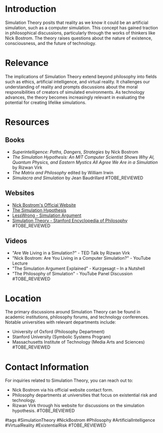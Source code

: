 # Introduction
Simulation Theory posits that reality as we know it could be an artificial simulation, such as a computer simulation. This concept has gained traction in philosophical discussions, particularly through the works of thinkers like Nick Bostrom. The theory raises questions about the nature of existence, consciousness, and the future of technology.

# Relevance
The implications of Simulation Theory extend beyond philosophy into fields such as ethics, artificial intelligence, and virtual reality. It challenges our understanding of reality and prompts discussions about the moral responsibilities of creators of simulated environments. As technology advances, the theory becomes increasingly relevant in evaluating the potential for creating lifelike simulations.

# Resources
## Books
- *Superintelligence: Paths, Dangers, Strategies* by Nick Bostrom
- *The Simulation Hypothesis: An MIT Computer Scientist Shows Why AI, Quantum Physics, and Eastern Mystics All Agree We Are in a Simulation* by Rizwan Virk
- *The Matrix and Philosophy* edited by William Irwin
- *Simulacra and Simulation* by Jean Baudrillard #TOBE_REVIEWED

## Websites
- [Nick Bostrom's Official Website](http://www.nickbostrom.com)
- [The Simulation Hypothesis](https://www.simulationhypothesis.com)
- [LessWrong - Simulation Argument](https://www.lesswrong.com)
- [Simulation Theory - Stanford Encyclopedia of Philosophy](https://plato.stanford.edu/entries/simulation-theory/) #TOBE_REVIEWED

## Videos
- "Are We Living in a Simulation?" - TED Talk by Rizwan Virk
- "Nick Bostrom: Are You Living in a Computer Simulation?" - YouTube Lecture
- "The Simulation Argument Explained" - Kurzgesagt – In a Nutshell
- "The Philosophy of Simulation" - YouTube Panel Discussion #TOBE_REVIEWED

# Location
The primary discussions around Simulation Theory can be found in academic institutions, philosophy forums, and technology conferences. Notable universities with relevant departments include:
- University of Oxford (Philosophy Department)
- Stanford University (Symbolic Systems Program)
- Massachusetts Institute of Technology (Media Arts and Sciences) #TOBE_REVIEWED

# Contact Information
For inquiries related to Simulation Theory, you can reach out to:
- Nick Bostrom via his official website contact form.
- Philosophy departments at universities that focus on existential risk and technology.
- Rizwan Virk through his website for discussions on the simulation hypothesis. #TOBE_REVIEWED

#tags 
#SimulationTheory #NickBostrom #Philosophy #ArtificialIntelligence #VirtualReality #ExistentialRisk #TOBE_REVIEWED
